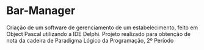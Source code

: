 # Bar-Manager
Criação de um software de gerenciamento de um estabelecimento, feito em Object Pascal utilizando a IDE Delphi. Projeto realizado para obtenção de nota da cadeira de Paradigma Lógico da Programação, 2º Período
